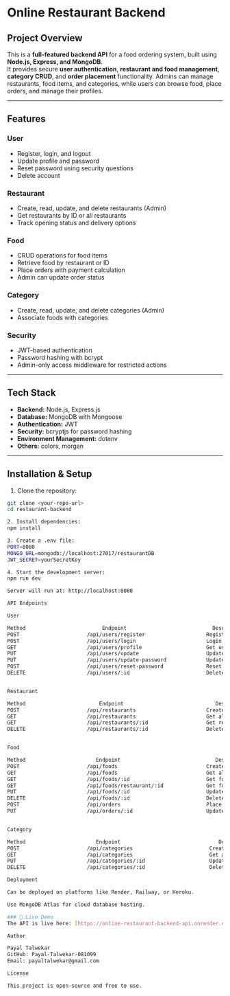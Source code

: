 # Online Restaurant Backend

## Project Overview

This is a **full-featured backend API** for a food ordering system, built using **Node.js, Express, and MongoDB**.  
It provides secure **user authentication**, **restaurant and food management**, **category CRUD**, and **order placement** functionality. Admins can manage restaurants, food items, and categories, while users can browse food, place orders, and manage their profiles.

---

## Features

### User

- Register, login, and logout
- Update profile and password
- Reset password using security questions
- Delete account

### Restaurant

- Create, read, update, and delete restaurants (Admin)
- Get restaurants by ID or all restaurants
- Track opening status and delivery options

### Food

- CRUD operations for food items
- Retrieve food by restaurant or ID
- Place orders with payment calculation
- Admin can update order status

### Category

- Create, read, update, and delete categories (Admin)
- Associate foods with categories

### Security

- JWT-based authentication
- Password hashing with bcrypt
- Admin-only access middleware for restricted actions

---

## Tech Stack

- **Backend:** Node.js, Express.js
- **Database:** MongoDB with Mongoose
- **Authentication:** JWT
- **Security:** bcryptjs for password hashing
- **Environment Management:** dotenv
- **Others:** colors, morgan

---

## Installation & Setup

1. Clone the repository:

```bash
git clone <your-repo-url>
cd restaurant-backend

2. Install dependencies:
npm install

3. Create a .env file:
PORT=8080
MONGO_URL=mongodb://localhost:27017/restaurantDB
JWT_SECRET=yourSecretKey

4. Start the development server:
npm run dev

Server will run at: http://localhost:8080

API Endpoints

User

Method	                       Endpoint	                           Description
POST	                  /api/users/register	                 Register new user
POST	                  /api/users/login	                     Login user
GET	                      /api/users/profile	                 Get user profile
PUT	                      /api/users/update	                     Update user info
PUT	                      /api/users/update-password	         Update password
POST	                  /api/users/reset-password	             Reset password
DELETE	                  /api/users/:id	                     Delete user


Restaurant

Method	                      Endpoint	                            Description
POST	                  /api/restaurants	                     Create restaurant (Admin)
GET	                      /api/restaurants	                     Get all restaurants
GET	                      /api/restaurants/:id	                 Get restaurant by ID
DELETE	                  /api/restaurants/:id	                 Delete restaurant (Admin)


Food

Method	                     Endpoint	                            Description
POST	                  /api/foods	                         Create food item (Admin)
GET	                      /api/foods	                         Get all food items
GET	                      /api/foods/:id	                     Get food by ID
GET	                      /api/foods/restaurant/:id	             Get food by restaurant ID
PUT	                      /api/foods/:id	                     Update food (Admin)
DELETE	                  /api/foods/:id	                     Delete food (Admin)
POST	                  /api/orders	                         Place order
PUT	                      /api/orders/:id	                     Update order status (Admin)


Category

Method	                     Endpoint	                             Description
POST	                  /api/categories	                      Create category (Admin)
GET	                      /api/categories	                      Get all categories
PUT	                      /api/categories/:id	                  Update category (Admin)
DELETE	                  /api/categories/:id	                  Delete category (Admin)

Deployment

Can be deployed on platforms like Render, Railway, or Heroku.

Use MongoDB Atlas for cloud database hosting.

### 🚀 Live Demo
The API is live here: [https://online-restaurant-backend-api.onrender.com/](https://online-restaurant-backend-api.onrender.com/)

Author

Payal Talwekar
GitHub: Payal-Talwekar-081099
Email: payaltalwekar@gmail.com

License

This project is open-source and free to use.
```
